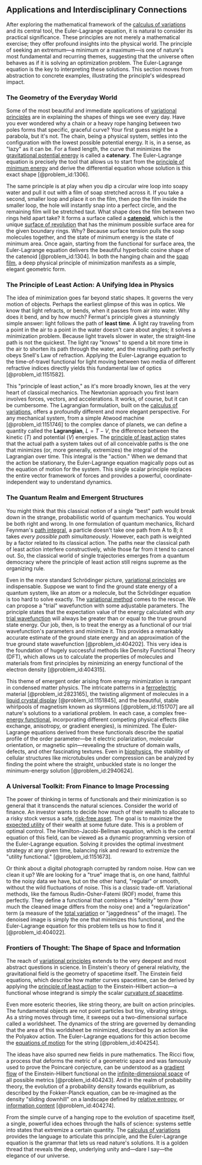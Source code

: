## Applications and Interdisciplinary Connections

After exploring the mathematical framework of the [calculus of variations](@article_id:141740) and its central tool, the Euler-Lagrange equation, it is natural to consider its practical significance. These principles are not merely a mathematical exercise; they offer profound insights into the physical world. The principle of seeking an extremum—a minimum or a maximum—is one of nature's most fundamental and recurring themes, suggesting that the universe often behaves as if it is solving an optimization problem. The Euler-Lagrange equation is the key to interpreting these solutions. This section moves from abstraction to concrete examples, illustrating the principle's widespread impact.

### The Geometry of the Everyday World

Some of the most beautiful and immediate applications of [variational principles](@article_id:197534) are in explaining the shapes of things we see every day. Have you ever wondered why a chain or a heavy rope hanging between two poles forms that specific, graceful curve? Your first guess might be a parabola, but it's not. The chain, being a physical system, settles into the configuration with the lowest possible potential energy. It is, in a sense, as "lazy" as it can be. For a fixed length, the curve that minimizes the [gravitational potential energy](@article_id:268544) is called a **catenary**. The Euler-Lagrange equation is precisely the tool that allows us to start from the [principle of minimum energy](@article_id:177717) and derive the differential equation whose solution is this exact shape [@problem_id:1306].

The same principle is at play when you dip a circular wire loop into soapy water and pull it out with a film of soap stretched across it. If you take a second, smaller loop and place it on the film, then pop the film inside the smaller loop, the hole will instantly snap into a perfect circle, and the remaining film will be stretched taut. What shape does the film between two rings held apart take? It forms a surface called a **[catenoid](@article_id:271133)**, which is the unique [surface of revolution](@article_id:260884) that has the minimum possible surface area for the given boundary rings. Why? Because surface tension pulls the soap molecules together, and the state of minimum energy is the state of minimum area. Once again, starting from the functional for surface area, the Euler-Lagrange equation delivers the beautiful hyperbolic cosine shape of the catenoid [@problem_id:1304]. In both the hanging chain and the [soap film](@article_id:267134), a deep physical principle of minimization manifests as a simple, elegant geometric form.

### The Principle of Least Action: A Unifying Idea in Physics

The idea of minimization goes far beyond static shapes. It governs the very motion of objects. Perhaps the earliest glimpse of this was in optics. We know that light refracts, or bends, when it passes from air into water. Why does it bend, and by how much? Fermat's principle gives a stunningly simple answer: light follows the path of **least time**. A light ray traveling from a point in the air to a point in the water doesn't care about angles; it solves a minimization problem. Because light travels slower in water, the straight-line path is not the quickest. The light ray "knows" to spend a bit more time in the air to shorten its path through the water, and the resulting path perfectly obeys Snell's Law of refraction. Applying the Euler-Lagrange equation to the time-of-travel functional for light moving between two media of different refractive indices directly yields this fundamental law of optics [@problem_id:1151582].

This "principle of least action," as it's more broadly known, lies at the very heart of classical mechanics. The Newtonian approach you first learn involves forces, vectors, and accelerations. It works, of course, but it can be cumbersome. The Lagrangian formulation, built on the [calculus of variations](@article_id:141740), offers a profoundly different and more elegant perspective. For any mechanical system, from a simple Atwood machine [@problem_id:1151746] to the complex dance of planets, we can define a quantity called the **Lagrangian**, $L = T-V$, the difference between the kinetic ($T$) and potential ($V$) energies. The [principle of least action](@article_id:138427) states that the actual path a system takes out of all conceivable paths is the one that minimizes (or, more generally, extremizes) the integral of the Lagrangian over time. This integral is the "action." When we demand that the action be stationary, the Euler-Lagrange equation magically pops out as the equation of motion for the system. This single scalar principle replaces the entire vector framework of forces and provides a powerful, coordinate-independent way to understand dynamics.

### The Quantum Realm and Emergent Structures

You might think that this classical notion of a single "best" path would break down in the strange, probabilistic world of quantum mechanics. You would be both right and wrong. In one formulation of quantum mechanics, Richard Feynman's [path integral](@article_id:142682), a particle doesn't take one path from A to B; it takes *every possible path simultaneously*. However, each path is weighted by a factor related to its classical action. The paths near the classical path of least action interfere constructively, while those far from it tend to cancel out. So, the classical world of single trajectories emerges from a quantum democracy where the principle of least action still reigns supreme as the organizing rule.

Even in the more standard Schrödinger picture, [variational principles](@article_id:197534) are indispensable. Suppose we want to find the ground state energy of a quantum system, like an atom or a molecule, but the Schrödinger equation is too hard to solve exactly. The [variational method](@article_id:139960) comes to the rescue. We can propose a "trial" wavefunction with some adjustable parameters. The principle states that the expectation value of the energy calculated with *any* [trial wavefunction](@article_id:142398) will always be greater than or equal to the true ground state energy. Our job, then, is to treat the energy as a functional of our trial wavefunction's parameters and minimize it. This provides a remarkably accurate estimate of the ground state energy and an approximation of the true ground state wavefunction [@problem_id:404202]. This very idea is the foundation of hugely successful methods like Density Functional Theory (DFT), which allows us to calculate the properties of molecules and materials from first principles by minimizing an energy functional of the electron density [@problem_id:404315].

This theme of emergent order arising from energy minimization is rampant in condensed matter physics. The intricate patterns in a [ferroelectric](@article_id:203795) material [@problem_id:2823165], the twisting alignment of molecules in a [liquid crystal display](@article_id:141789) [@problem_id:1151845], and the beautiful, stable whirlpools of magnetism known as skyrmions [@problem_id:1151707] are all nature's solutions to a variational problem. In each case, a complex free-[energy functional](@article_id:169817), incorporating different competing physical effects (like exchange, anisotropy, or gradient energies), is minimized. The Euler-Lagrange equations derived from these functionals describe the spatial profile of the order parameter—be it electric polarization, molecular orientation, or magnetic spin—revealing the structure of domain walls, defects, and other fascinating textures. Even in [biophysics](@article_id:154444), the stability of cellular structures like microtubules under compression can be analyzed by finding the point where the straight, unbuckled state is no longer the minimum-energy solution [@problem_id:2940624].

### A Universal Toolkit: From Finance to Image Processing

The power of thinking in terms of functionals and their minimization is so general that it transcends the natural sciences. Consider the world of finance. An investor wants to decide how much of their wealth to allocate to a risky stock versus a safe, [risk-free asset](@article_id:145502). The goal is to maximize the [expected utility](@article_id:146990) of their wealth at some future date. This is a problem of optimal control. The Hamilton-Jacobi-Bellman equation, which is the central equation of this field, can be viewed as a dynamic programming version of the Euler-Lagrange equation. Solving it provides the optimal investment strategy at any given time, balancing risk and reward to extremize the "utility functional." [@problem_id:1151673].

Or think about a digital photograph corrupted by random noise. How can we clean it up? We are looking for a "true" image that is, on one hand, faithful to the noisy data we have, but on the other hand, "regular" or smooth, without the wild fluctuations of noise. This is a classic trade-off. Variational methods, like the famous Rudin-Osher-Fatemi (ROF) model, frame this perfectly. They define a functional that combines a "fidelity" term (how much the cleaned image differs from the noisy one) and a "regularization" term (a measure of the [total variation](@article_id:139889) or "jaggedness" of the image). The denoised image is simply the one that minimizes this functional, and the Euler-Lagrange equation for this problem tells us how to find it [@problem_id:404022].

### Frontiers of Thought: The Shape of Space and Information

The reach of [variational principles](@article_id:197534) extends to the very deepest and most abstract questions in science. In Einstein's theory of general relativity, the gravitational field is the geometry of spacetime itself. The Einstein field equations, which describe how matter curves spacetime, can be derived by applying the [principle of least action](@article_id:138427) to the Einstein-Hilbert action—a functional whose integrand is simply the scalar [curvature of spacetime](@article_id:188986).

Even more esoteric theories, like string theory, are built on action principles. The fundamental objects are not point particles but tiny, vibrating strings. As a string moves through time, it sweeps out a two-dimensional surface called a worldsheet. The dynamics of the string are governed by demanding that the area of this worldsheet be minimized, described by an action like the Polyakov action. The Euler-Lagrange equations for this action become the [equations of motion](@article_id:170226) for the string [@problem_id:404254].

The ideas have also spurred new fields in pure mathematics. The Ricci flow, a process that deforms the metric of a geometric space and was famously used to prove the Poincaré conjecture, can be understood as a [gradient flow](@article_id:173228) of the Einstein-Hilbert functional on the [infinite-dimensional space](@article_id:138297) of all possible metrics [@problem_id:404243]. And in the realm of probability theory, the evolution of a probability density towards equilibrium, as described by the Fokker-Planck equation, can be re-imagined as the density "sliding downhill" on a landscape defined by [relative entropy](@article_id:263426), or [information content](@article_id:271821) [@problem_id:404274].

From the simple curve of a hanging rope to the evolution of spacetime itself, a single, powerful idea echoes through the halls of science: systems settle into states that extremize a certain quantity. The [calculus of variations](@article_id:141740) provides the language to articulate this principle, and the Euler-Lagrange equation is the grammar that lets us read nature's solutions. It is a golden thread that reveals the deep, underlying unity and—dare I say—the elegance of our universe.
